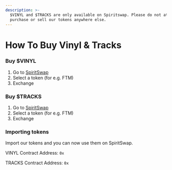 ```yaml
---
description: >-
  $VINYL and $TRACKS are only available on Spiritswap. Please do not attempt to
  purchase or sell our tokens anywhere else.
---
```


# How To Buy Vinyl & Tracks

### Buy $VINYL

1. Go to [SpiritSwap](https://swap.spiritswap.finance/#/exchange/swap)
2. Select a token (for e.g. FTM)
3. Exchange

### Buy $TRACKS

1. Go to [SpiritSwap](https://swap.spiritswap.finance/#/exchange/swap)
2. Select a token (for e.g. FTM)
3. Exchange

### Importing tokens

Import our tokens and you can now use them on SpiritSwap.

VINYL Contract Address: `0x`

TRACKS Contract Address: `0x`

